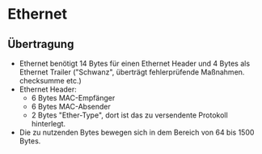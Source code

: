 # Ethernet

## Übertragung

- Ethernet benötigt 14 Bytes für einen Ethernet Header und 4 Bytes als Ethernet Trailer ("Schwanz", überträgt fehlerprüfende Maßnahmen. checksumme etc.)
- Ethernet Header:
  - 6 Bytes MAC-Empfänger
  - 6 Bytes MAC-Absender
  - 2 Bytes "Ether-Type", dort ist das zu versendente Protokoll hinterlegt. 
- Die zu nutzenden Bytes bewegen sich in dem Bereich von 64 bis 1500 Bytes.